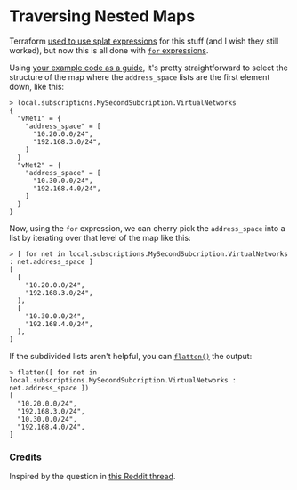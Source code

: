 # Traversing Nested Maps

Terraform [used to use splat expressions](https://www.terraform.io/docs/language/expressions/splat.html#splat-expressions-with-maps) for this stuff (and I wish they still worked), but now this is all done with [`for` expressions](https://www.terraform.io/docs/language/expressions/for.html).

Using [your example code as a guide](https://github.com/RulerOf/terraform-code-examples/blob/main/traversing-nested-maps/main.tf), it's pretty straightforward to select the structure of the map where the `address_space` lists are the first element down, like this:

    > local.subscriptions.MySecondSubcription.VirtualNetworks
    {
      "vNet1" = {
        "address_space" = [
          "10.20.0.0/24",
          "192.168.3.0/24",
        ]
      }
      "vNet2" = {
        "address_space" = [
          "10.30.0.0/24",
          "192.168.4.0/24",
        ]
      }
    }

Now, using the `for` expression, we can cherry pick the `address_space` into a list by iterating over that level of the map like this:

    > [ for net in local.subscriptions.MySecondSubcription.VirtualNetworks : net.address_space ]
    [
      [
        "10.20.0.0/24",
        "192.168.3.0/24",
      ],
      [
        "10.30.0.0/24",
        "192.168.4.0/24",
      ],
    ]

If the subdivided lists aren't helpful, you can [`flatten()`](https://www.terraform.io/docs/language/functions/flatten.html) the output:

    > flatten([ for net in local.subscriptions.MySecondSubcription.VirtualNetworks : net.address_space ])
    [
      "10.20.0.0/24",
      "192.168.3.0/24",
      "10.30.0.0/24",
      "192.168.4.0/24",
    ]

### Credits

Inspired by the question in [this Reddit thread](https://www.reddit.com/r/Terraform/comments/pms32s/deeply_nested_maps_help/).
